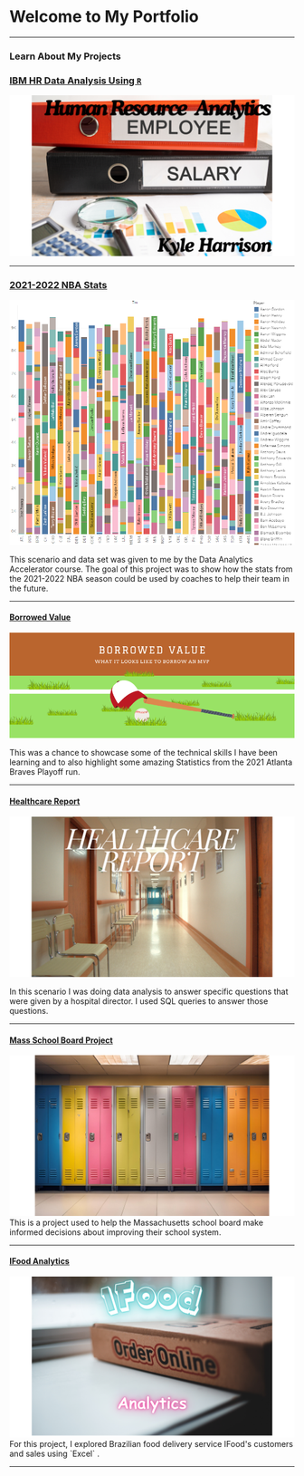 # Welcome to My Portfolio

---

### Learn About My Projects

### [IBM HR Data Analysis Using `R` ](https://www.linkedin.com/pulse/hr-analytics-kyle-harrison-1cpge/?trackingId=7%2FhSwtRpP%2ByVbzYl2exutw%3D%3D)

[<img src="images/Human Resource Analytics.png?raw=true">](https://www.linkedin.com/pulse/hr-analytics-kyle-harrison-1cpge/?trackingId=7%2FhSwtRpP%2ByVbzYl2exutw%3D%3D)

---

### [2021-2022 NBA Stats](https://public.tableau.com/app/profile/kyle.harrison1329/viz/2021-2022NBAStats/2021-2022NBAStatsstory?publish=yes)

[<img src="images/nba.png?raw=true">](https://public.tableau.com/app/profile/kyle.harrison1329/viz/2021-2022NBAStats/2021-2022NBAStatsstory?publish=yes)

This scenario and data set was given to me by the Data Analytics Accelerator course. The goal of this project was to show how the stats from the 2021-2022 NBA season could be used by coaches to help their team in the future. 

---

#### [Borrowed Value](https://www.linkedin.com/pulse/borrowed-value-kyle-harrison-pbuzf/)

[<img src="images/borrowed Value.png?raw=true"/>](https://www.linkedin.com/pulse/borrowed-value-kyle-harrison-pbuzf/)

This was a chance to showcase some of the technical skills I have been learning and to also highlight some amazing Statistics from the 2021 Atlanta Braves Playoff run. 

---
#### [Healthcare Report](https://www.linkedin.com/pulse/health-medicine-diabetes-kyle-harrison-ofc6f/)

[<img src="images/Health care repotrt (1).png?raw=true"/>](https://www.linkedin.com/pulse/health-medicine-diabetes-kyle-harrison-ofc6f/)

In this scenario I was doing data analysis to answer specific questions that were given by a hospital director. I used SQL queries to answer those questions. 

---
#### [Mass School Board Project](https://github.com/kyleharrison687/kyleharrison687/blob/master/Mass%20School%20Board%20Project.md)
<img src="images/lockers.png?raw=true"/>
This is a project used to help the Massachusetts school board make informed decisions about improving their school system.  

---
#### [IFood Analytics](https://www.linkedin.com/pulse/copy-ifood-sales-throughout-year-kyle-harrison-rixff/?trackingId=HHCQ%2FmvySQy5CPK5OhiIyA%3D%3D)
<img src="images/Door Dash Analytics (1).png?raw=true"/>
For this project, I explored Brazilian food delivery service IFood's customers and sales using `Excel` . 

---





